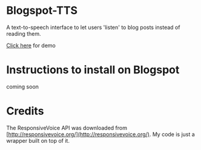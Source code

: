 # Blogspot-TTS
A text-to-speech interface to let users 'listen' to blog posts instead of reading them. 

[Click here](https://arjunmahishi.github.io/blogspot-tts/) for demo

# Instructions to install on Blogspot
coming soon

# Credits 
The ResponsiveVoice API was downloaded from [http://responsivevoice.org/](http://responsivevoice.org/). My code is just a wrapper built on top of it.
